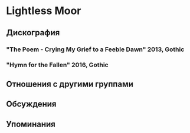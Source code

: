 # Lightless Moor



## Дискография

### "The Poem - Crying My Grief to a Feeble Dawn" 2013, Gothic



### "Hymn for the Fallen" 2016, Gothic




## Отношения с другими группами


## Обсуждения


## Упоминания

